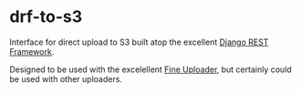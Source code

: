 drf-to-s3
=========

Interface for direct upload to S3 built atop the excellent
[Django REST Framework][].

Designed to be used with the excelellent [Fine Uploader][], but
certainly could be used with other uploaders.

[Django REST Framework]: http://django-rest-framework.org/
[Fine Uploader]: http://fineuploader.com/
